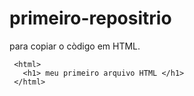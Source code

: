 # primeiro-repositrio

para copiar o còdigo em HTML.
```
 <html>
   <h1> meu primeiro arquivo HTML </h1>
 </html>
```
